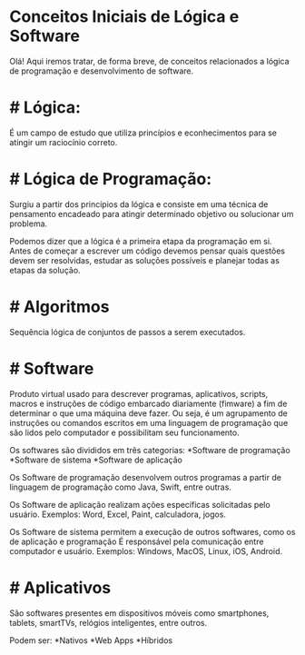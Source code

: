 # Conceitos Iniciais de Lógica e Software

Olá! Aqui iremos tratar, de forma breve, de conceitos relacionados a lógica de programação e desenvolvimento de software.

# # Lógica:
É um campo de estudo que utiliza princípios e econhecimentos para se atingir um raciocínio correto.

# # Lógica de Programação:
Surgiu a partir dos princípios da lógica e consiste em uma técnica de pensamento encadeado para atingir determinado objetivo ou solucionar um problema.

Podemos dizer que a lógica é a primeira etapa da programação em si. Antes de começar a escrever um código devemos pensar quais questões devem ser resolvidas, estudar as soluções possíveis e planejar todas as etapas da solução.

# # Algoritmos
Sequência lógica de conjuntos de passos a serem executados.

# # Software
Produto virtual usado para descrever programas, aplicativos, scripts, macros e instruções de código embarcado diariamente (fimware) a fim de determinar o que uma máquina deve fazer. Ou seja, é um agrupamento de instruções ou comandos escritos em uma linguagem de programação que são lidos pelo computador e possibilitam seu funcionamento.

Os softwares são divididos em três categorias:
*Software de programação
*Software de sistema
*Software de aplicação

Os Software de programação desenvolvem outros programas a partir de linguagem de programação como Java, Swift, entre outras.

Os Software de aplicação realizam ações específicas solicitadas pelo usuário. Exemplos: Word, Excel, Paint, calculadora, jogos.

Os Software de sistema permitem a execução de outros softwares, como os de aplicação e programação É responsável pela comunicação entre computador e usuário. Exemplos: Windows, MacOS, Linux, iOS, Android.

# # Aplicativos
São softwares presentes em dispositivos móveis como smartphones, tablets, smartTVs, relógios inteligentes, entre outros.

Podem ser:
*Nativos
*Web Apps
*Híbridos


